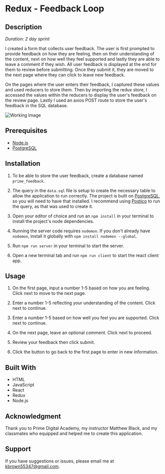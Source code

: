 # Redux - Feedback Loop

## Description

*Duration: 2 day sprint*

I created a form that collects user feedback. The user is first prompted to provide feedback on how they are feeling, then on their understanding of the content, next on how well they feel supported and lastly they are able to leave a comment if they wish. All user feedback is displayed at the end for them to review before submitting. Once they submit it, they are moved to the next page where they can click to leave new feedback.

On the pages where the user enters their feedback, I captured these values and used reducers to store them. Then by importing the redux store, I accessed the values within the reducers to display the user's feedback on the review page. Lastly I used an axios POST route to store the user's feedback in the SQL database.

![Working Image](/public/FeedbackLoopDemo.gif)

## Prerequisites

- [Node.js](https://nodejs.org/en/)
- [PostgreSQL](https://www.postgresql.org/download/)

## Installation

1. To be able to store the user feedback, create a database named `prime_feedback`.

2. The query in the `data.sql` file is setup to create the necessary table to allow the application to run correctly. The project is built on [PostgreSQL](https://www.postgresql.org/download/), so you will need to have that installed. I recommend using [Postico](https://eggerapps.at/postico/) to run the query, as that was used to create it.

3. Open your editor of choice and run an `npm install` in your terminal to install the project's node dependencies.

4. Running the server code requires `nodemon`. If you don't already have `nodemon`, install it globally with `npm install nodemon --global`. 

5. Run `npm run server` in your terminal to start the server.

6. Open a new terminal tab and run `npm run client` to start the react client app.

## Usage

1. On the first page, input a number 1-5 based on how you are feeling. Click next to move to the next page.

2. Enter a number 1-5 reflecting your understanding of the content. Click next to continue.

3. Enter a number 1-5 based on how well you feel you are supported. Click next to continue.

4. On the next page, leave an optional comment. Click next to proceed.

5. Review your feedback then click submit.

6. Click the button to go back to the first page to enter in new information.

## Built With

- HTML
- JavaScript
- React
- Redux
- Node.js

## Acknowledgment

Thank you to Prime Digital Academy, my instructor Matthew Black, and my classmates who equipped and helped me to create this application.

## Support

If you have suggestions or issues, please email me at kbrown55347@gmail.com.